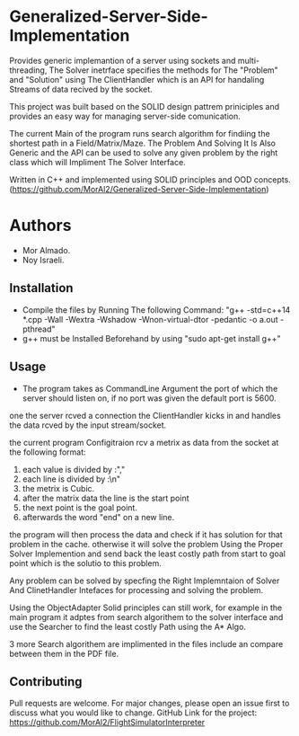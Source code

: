 # Generalized-Server-Side-Implementation

Provides generic implemantion of a server using sockets and multi-threading, 
The Solver inetrface specifies the methods for The "Problem" and "Solution" using The ClientHandler which is an API for handaling Streams of data recived by the socket.

This project was built based on the SOLID design pattrem priniciples and provides an easy way for managing server-side comunication.

The current Main of the program runs search algorithm for findiing the shortest path in a Field/Matrix/Maze. 
The Problem And Solving It Is Also Generic and the API can be used to solve any given problem by the right class which will Impliment The Solver Interface.

Written in C++ and implemented using SOLID principles and OOD concepts.
(https://github.com/MorAl2/Generalized-Server-Side-Implementation)

# Authors

- Mor Almado.
- Noy Israeli.


## Installation

- Compile the files by Running The following Command:
"g++ -std=c++14 *.cpp -Wall -Wextra -Wshadow -Wnon-virtual-dtor -pedantic -o a.out -pthread"
- g++ must be Installed Beforehand by using "sudo apt-get install g++" 

## Usage

- The program takes as CommandLine Argument the port of which the server should listen on, if no port was given the default port is 5600.

one the server rcved a connection the ClientHandler kicks in and handles the data rcved by the input stream/socket.

the current program Configitraion rcv a metrix as data from the socket at the following format:
1. each value is divided by :","
2. each line is divided by :\n"
3. the metrix is Cubic.
4. after the matrix data the line is the start point
5. the next point is the goal point.
6. afterwards the word "end" on a new line.

the program will then process the data and check if it has solution for that problem in the cache.
otherwise it will solve the problem Using the Proper Solver Implemention and send back the least costly path from start to goal point which is the solutio to this problem.

Any problem can be solved by specfing the Right Implemntaion of Solver And ClinetHandler Intefaces for processing and solving the problem.

Using the ObjectAdapter Solid principles can still work, for example in the main program it adptes from search algorithem to the solver interface and use the Searcher to find the least costly Path using the A* Algo.

3 more Search algorithem are implimented in the files include an compare between them in the PDF file.
## Contributing
Pull requests are welcome. For major changes, please open an issue first to discuss what you would like to change.
GitHub Link for the project: https://github.com/MorAl2/FlightSimulatorInterpreter
